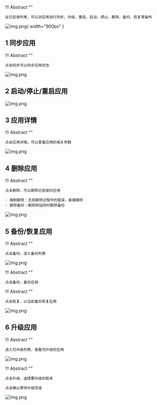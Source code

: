 !!! Abstract ""

    在已安装列表，可以对应用进行同步、升级、重启、启动、停止、删除、备份、恢复等操作

![img.png](../../img/app/installed_list.png){ width="900px" }

## 1 同步应用

!!! Abstract ""

    点击同步可以同步应用状态

![img.png](../../img/app/app_sync.png)

## 2 启动/停止/重启应用

![img.png](../../img/app/app_restart.png)


## 3 应用详情

!!! Abstract ""

    点击应用详情，可以查看应用的相关参数

![img.png](../../img/app/install_detail.png)


## 4 删除应用

!!! Abstract ""

    点击删除，可以删除已安装的应用
    
    - 强制删除：无视删除过程中的错误，直接删除
    - 删除备份：删除网站同时删除备份

![img.png](../../img/app/app_delete.png)


## 5 备份/恢复应用

!!! Abstract ""
        
    点击备份，进入备份列表

![img.png](../../img/app/app_backup.png)


!!! Abstract ""

    点击备份，备份应用

!!! Abstract ""

    点击恢复，以当前备份恢复应用

![img.png](../../img/app/app_restore.png)

## 6 升级应用

!!! Abstract ""

    进入可升级列表，查看可升级的应用

![img.png](../../img/app/upgrade_list.png)


!!! Abstract ""

    点击升级，选择要升级的版本

    点击确认等待升级完成

![img.png](../../img/app/app_upgrade.png)